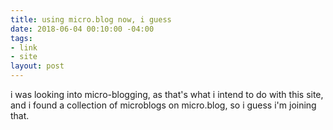 ```yaml
---
title: using micro.blog now, i guess
date: 2018-06-04 00:10:00 -04:00
tags:
- link
- site
layout: post
---
```


i was looking into micro-blogging, as that's what i intend to do with this site, and i found a collection of microblogs on micro.blog, so i guess i'm joining that.  